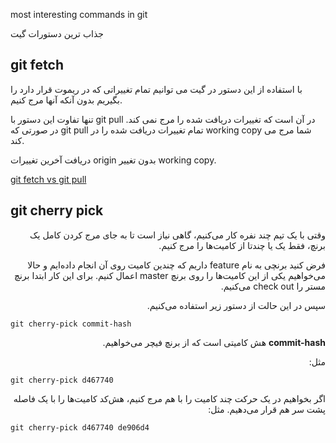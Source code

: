most interesting commands in git 

جذاب ترین دستورات گیت

git fetch
---
با استفاده از این دستور در گیت می توانیم تمام تغییراتی که در ریموت قرار دارد را بگیریم بدون آنکه آنها مرج کنیم.

تنها تفاوت این دستور با git pull در آن است که تغییرات دریافت شده را مرج نمی کند. در صورتی که git pull تمام تغییرات دریافت شده را در working copy شما مرج می کند.

دریافت آخرین تغییرات origin بدون تغییر working copy.

[git fetch vs git pull](https://stackoverflow.com/a/292359/8743629)


git cherry pick 
---

<p dir="rtl">
وقتی با یک تیم چند نفره کار می‌کنیم، گاهی نیاز است تا به جای مرج کردن کامل یک برنچ، فقط یک یا چندتا از کامیت‌ها را مرج کنیم.
</p>

<p dir="rtl">
فرض کنید برنچی به نام feature 
  داریم که چندین کامیت روی آن انجام داده‌ایم و حالا می‌خواهیم یکی از این کامیت‌ها را روی برنچ 
  master
  اعمال کنیم.
  برای این کار ابتدا برنچ مستر را 
  check out 
   می‌کنیم.
</p>  
<p dir="rtl">  
  سپس 
در این حالت از دستور زیر استفاده می‌کنیم.
</p>

`git cherry-pick commit-hash`


<p dir="rtl">  
  <b>commit-hash</b>
  هش کامیتی است که از برنچ فیچر می‌خواهیم.
</p>


<p dir="rtl">
مثل:
</p>  

`git cherry-pick d467740`


<p dir="rtl">
  اگر بخواهیم در یک حرکت چند کامیت را با هم مرج کنیم، هش‌کد کامیت‌ها را با یک فاصله پشت سر هم قرار می‌دهیم. مثل: 
</p>  

`git cherry-pick d467740 de906d4`

